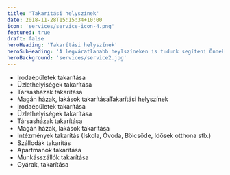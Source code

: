 ```yaml
---
title: 'Takarítási helyszínek'
date: 2018-11-28T15:15:34+10:00
icon: 'services/service-icon-4.png'
featured: true
draft: false
heroHeading: 'Takarítási helyszínek'
heroSubHeading: 'A legváratlanabb heylszíneken is tudunk segíteni Önnek.'
heroBackground: 'services/service2.jpg'
---
```


- Irodaépületek takarítása
- Üzlethelyiségek takarítása
- Társasházak takarítása
- Magán házak, lakások takarításaTakarítási helyszínek
- Irodaépületek takarítása
- Üzlethelyiségek takarítása
- Társasházak takarítása
- Magán házak, lakások takarítása
- Intézmények takarítás (Iskola, Óvoda, Bölcsőde, Idősek otthona stb.)
- Szállodák takarítás
- Apartmanok takarítása
- Munkásszállók takarítása
- Gyárak, takarítása
